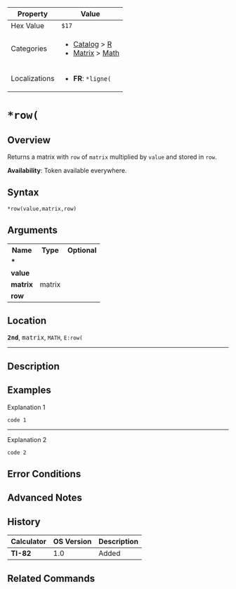 | Property      | Value |
|---------------|-------|
| Hex Value     | `$17`|
| Categories    | <ul><li>[Catalog](<../categories/Catalog.md>) > [R](<../categories/Catalog.md#R>)</li><li>[Matrix](<../categories/Matrix.md>) > [Math](<../categories/Matrix.md#Math>)</li></ul> |
| Localizations | <ul><li><b>FR</b>: `*ligne(`</li></ul> |

# `*row(`

## Overview
Returns a matrix with `row` of `matrix` multiplied by `value` and stored in `row`.


<b>Availability</b>: Token available everywhere.

## Syntax
`*row(value,matrix,row)`

## Arguments
<table>
<tr><th>Name</th><th>Type</th><th>Optional</th></tr>

<tr><td><b>*</b></td><td></td><td></td></tr>

<tr><td><b>value</b></td><td></td><td></td></tr>

<tr><td><b>matrix</b></td><td>matrix</td><td></td></tr>

<tr><td><b>row</b></td><td></td><td></td></tr>

</table>

## Location
<tt><kbd><b>2nd</b></kbd></tt>, <kbd>matrix</kbd>, `MATH`, `E:row(`
<hr>

## Description


## Examples

Explanation 1
```ti-basic
code 1
```
---
Explanation 2
```ti-basic
code 2
```

## Error Conditions


## Advanced Notes


## History
| Calculator | OS Version | Description |
|------------|------------|-------------|
| <b>TI-82</b> | 1.0 | Added |

## Related Commands

